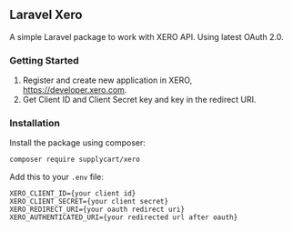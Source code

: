## Laravel Xero

A simple Laravel package to work with XERO API. Using latest OAuth 2.0.

### Getting Started
1. Register and create new application in XERO, https://developer.xero.com.
2. Get Client ID and Client Secret key and key in the redirect URI.


### Installation

Install the package using composer:

```bash
composer require supplycart/xero
```

Add this to your `.env` file:

```env
XERO_CLIENT_ID={your client id}
XERO_CLIENT_SECRET={your client secret}
XERO_REDIRECT_URI={your oauth redirect uri}
XERO_AUTHENTICATED_URI={your redirected url after oauth}
```
